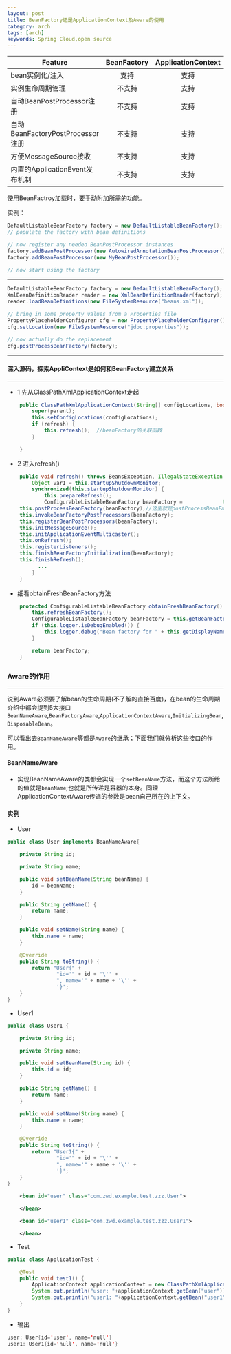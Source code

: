 ```yaml
---
layout: post
title: BeanFactory还是ApplicationContext及Aware的使用
category: arch
tags: [arch]
keywords: Spring Cloud,open source
---
```



|Feature|BeanFactory|ApplicationContext|
|--|--|--------------|
|bean实例化/注入|<center>支持</center>|<center>支持</center>|
|实例生命周期管理|<center>不支持</center>|<center>支持</center>|
|自动BeanPostProcessor注册|<center>不支持</center>|<center>支持</center>|
|自动BeanFactoryPostProcessor注册|<center>不支持</center>|<center>支持</center>|
|方便MessageSource接收|<center>不支持</center>|<center>支持</center>|
|内置的ApplicationEvent发布机制|<center>不支持</center>|<center>支持</center>|

使用BeanFactroy加载时，要手动附加所需的功能。


实例：
```java
DefaultListableBeanFactory factory = new DefaultListableBeanFactory();
// populate the factory with bean definitions

// now register any needed BeanPostProcessor instances
factory.addBeanPostProcessor(new AutowiredAnnotationBeanPostProcessor());
factory.addBeanPostProcessor(new MyBeanPostProcessor());

// now start using the factory
```

----------

```java
DefaultListableBeanFactory factory = new DefaultListableBeanFactory();
XmlBeanDefinitionReader reader = new XmlBeanDefinitionReader(factory);
reader.loadBeanDefinitions(new FileSystemResource("beans.xml"));

// bring in some property values from a Properties file
PropertyPlaceholderConfigurer cfg = new PropertyPlaceholderConfigurer();
cfg.setLocation(new FileSystemResource("jdbc.properties"));

// now actually do the replacement
cfg.postProcessBeanFactory(factory);
```
--------

#### 深入源码，探索AppliContext是如何和BeanFactory建立关系

-------------

* 1 先从ClassPathXmlApplicationContext走起
```java
    public ClassPathXmlApplicationContext(String[] configLocations, boolean refresh, @Nullable ApplicationContext parent) throws BeansException {
        super(parent);
        this.setConfigLocations(configLocations);
        if (refresh) {
            this.refresh();  //beanFactory的关联函数
        }

    }
```
* 2 进入refresh()
```java
    public void refresh() throws BeansException, IllegalStateException {
        Object var1 = this.startupShutdownMonitor;
        synchronized(this.startupShutdownMonitor) {
            this.prepareRefresh();
            ConfigurableListableBeanFactory beanFactory =             this.obtainFreshBeanFactory(); //此方法是和beanFactory关联，进行xml解析和groovy解析生成bean的函数
    this.postProcessBeanFactory(beanFactory);//这里就是postProcessBeanFactory的自动注册，所以beanFactory不具备自动注册功能；注册成功后，后续bean的生命周期中会进行检查并执行相应的方法。
    this.invokeBeanFactoryPostProcessors(beanFactory);
    this.registerBeanPostProcessors(beanFactory);
    this.initMessageSource();
    this.initApplicationEventMulticaster();
    this.onRefresh();
    this.registerListeners();
    this.finishBeanFactoryInitialization(beanFactory);
    this.finishRefresh();
          ...
        }
    }
```

* 细看obtainFreshBeanFactory方法
```java
    protected ConfigurableListableBeanFactory obtainFreshBeanFactory() {
        this.refreshBeanFactory();
        ConfigurableListableBeanFactory beanFactory = this.getBeanFactory();
        if (this.logger.isDebugEnabled()) {
            this.logger.debug("Bean factory for " + this.getDisplayName() + ": " + beanFactory);
        }

        return beanFactory;
    }
```

### Aware的作用
--------------
  说到Aware必须要了解bean的生命周期(不了解的直接百度)，在bean的生命周期介绍中都会提到5大接口`BeanNameAware`,`BeanFactoryAware`,`ApplicationContextAware`,`InitializingBean`,`DisposableBean`。

  可以看出去`BeanNameAware`等都是`Aware`的继承；下面我们就分析这些接口的作用。
  
#### BeanNameAware
* 实现BeanNameAware的类都会实现一个`setBeanName`方法，而这个方法所给的值就是`beanName`;也就是所传递是容器的本身。同理ApplicationContextAware传递的参数是bean自己所在的上下文。

#### 实例
* User
```java
public class User implements BeanNameAware{

    private String id;

    private String name;

    public void setBeanName(String beanName) {
        id = beanName;
    }

    public String getName() {
        return name;
    }

    public void setName(String name) {
        this.name = name;
    }

    @Override
    public String toString() {
        return "User{" +
                "id='" + id + '\'' +
                ", name='" + name + '\'' +
                '}';
    }
}
```
* User1
```java
public class User1 {

    private String id;

    private String name;

    public void setBeanName(String id) {
        this.id = id;
    }

    public String getName() {
        return name;
    }

    public void setName(String name) {
        this.name = name;
    }

    @Override
    public String toString() {
        return "User1{" +
                "id='" + id + '\'' +
                ", name='" + name + '\'' +
                '}';
    }
}
```
```xml
    <bean id="user" class="com.zwd.example.test.zzz.User">

    </bean>

    <bean id="user1" class="com.zwd.example.test.zzz.User1">

    </bean>
```
* Test
```java
public class ApplicationTest {

    @Test
    public void test1() {
        ApplicationContext applicationContext = new ClassPathXmlApplicationContext("tinyioc.xml");
        System.out.println("user: "+applicationContext.getBean("user"));
        System.out.println("user1: "+applicationContext.getBean("user1"));
    }
}
```
* 输出
```java
user: User{id='user', name='null'}
user1: User1{id='null', name='null'}
```


